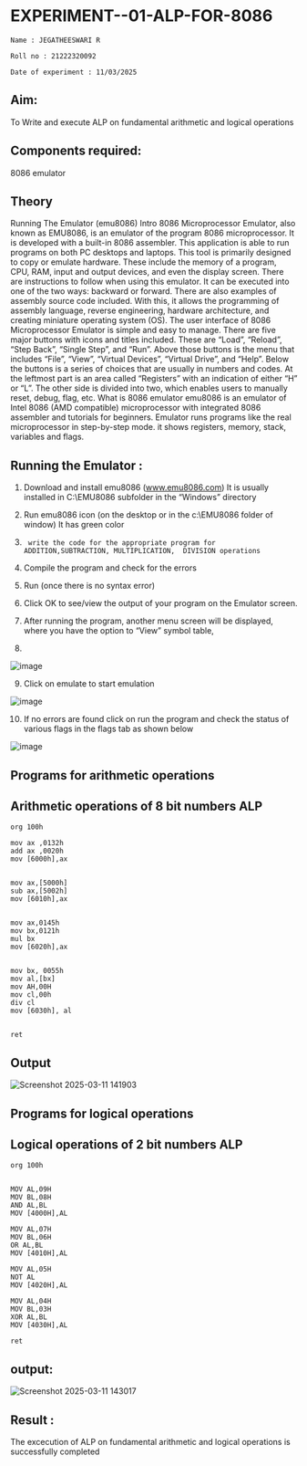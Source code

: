 # EXPERIMENT--01-ALP-FOR-8086
```
Name : JEGATHEESWARI R

Roll no : 21222320092

Date of experiment : 11/03/2025
```




## Aim:

To Write and execute ALP on fundamental arithmetic and logical operations
## Components required:

8086  emulator 
## Theory 
Running The Emulator (emu8086) Intro 8086 Microprocessor Emulator, also known as EMU8086, is an emulator of the program 8086 microprocessor. It is developed with a built-in 8086 assembler. This application is able to run programs on both PC desktops and laptops. This tool is primarily designed to copy or emulate hardware. These include the memory of a program, CPU, RAM, input and output devices, and even the display screen. There are instructions to follow when using this emulator. It can be executed into one of the two ways: backward or forward. There are also examples of assembly source code included. With this, it allows the programming of assembly language, reverse engineering, hardware architecture, and creating miniature operating system (OS). The user interface of 8086 Microprocessor Emulator is simple and easy to manage. There are five major buttons with icons and titles included. These are “Load”, “Reload”, “Step Back”, “Single Step”, and “Run”. Above those buttons is the menu that includes “File”, “View”, “Virtual Devices”, “Virtual Drive”, and “Help”. Below the buttons is a series of choices that are usually in numbers and codes. At the leftmost part is an area called “Registers” with an indication of either “H” or “L”. The other side is divided into two, which enables users to manually reset, debug, flag, etc. What is 8086 emulator emu8086 is an emulator of Intel 8086 (AMD compatible) microprocessor with integrated 8086 assembler and tutorials for beginners. Emulator runs programs like the real microprocessor in step-by-step mode. it shows registers, memory, stack, variables and flags.


 ## Running the Emulator :
1.	Download and install emu8086 (www.emu8086.com) It is usually installed in C:\EMU8086 subfolder in the “Windows” directory
2.	  Run  emu8086 icon (on the desktop or in the c:\EMU8086 folder of window) It has green color 
 
 
3.		write the code for the appropriate program for ADDITION,SUBTRACTION, MULTIPLICATION,  DIVISION operations 

4.	 Compile the program and check for the errors 
5.	Run (once there is no syntax error) 

6.	Click OK to see/view the output of your program on the Emulator screen. 


7.	After running the program, another menu screen will be displayed, where you have the option to “View” symbol table,
8.	 


![image](https://user-images.githubusercontent.com/36288975/189273263-d65baae9-4b8f-4723-afb3-c0ffa4052b04.png)











9.	Click on emulate to start emulation 








![image](https://user-images.githubusercontent.com/36288975/189273273-9bb36ec1-e2e8-4892-8d35-37707332bfdc.png)








10.	If no errors are found click on run the program and check the status of various flags in the flags tab as shown below 






![image](https://user-images.githubusercontent.com/36288975/189273277-113a2a33-4a40-4ff8-95a5-ecd3a1f504fe.png)







## Programs for arithmetic  operations
## Arithmetic operations of 8 bit numbers ALP

```
org 100h

mov ax ,0132h
add ax ,0020h
mov [6000h],ax


mov ax,[5000h]
sub ax,[5002h]
mov [6010h],ax 


mov ax,0145h
mov bx,0121h
mul bx
mov [6020h],ax 

 
mov bx, 0055h 
mov al,[bx]
mov AH,00H
mov cl,00h  
div cl        
mov [6030h], al


ret
```



## Output 
![Screenshot 2025-03-11 141903](https://github.com/user-attachments/assets/94e2a1a5-2396-4a75-b801-59e8455dc32c)

 ## Programs for logical  operations
 ## Logical operations of 2 bit numbers ALP


```
org 100h
 

MOV AL,09H
MOV BL,08H
AND AL,BL 
MOV [4000H],AL

MOV AL,07H
MOV BL,06H
OR AL,BL 
MOV [4010H],AL

MOV AL,05H
NOT AL 
MOV [4020H],AL

MOV AL,04H
MOV BL,03H
XOR AL,BL 
MOV [4030H],AL

ret
```
## output:
![Screenshot 2025-03-11 143017](https://github.com/user-attachments/assets/4fdc2e06-3b7a-4aea-9685-f44cfd1feee6)

## Result :
The excecution of ALP on fundamental arithmetic and logical operations is successfully completed
 








